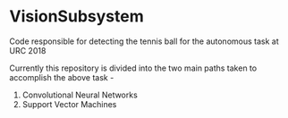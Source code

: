 # VisionSubsystem
Code responsible for detecting the tennis ball for the autonomous task at URC 2018

Currently this repository is divided into the two main paths taken to accomplish the above task -
1) Convolutional Neural Networks
2) Support Vector Machines 

